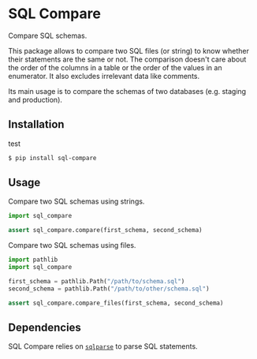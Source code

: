 # SQL Compare

Compare SQL schemas.

This package allows to compare two SQL files (or string) to know whether their
statements are the same or not. The comparison doesn't care about the order of
the columns in a table or the order of the values in an enumerator. It also
excludes irrelevant data like comments.

Its main usage is to compare the schemas of two databases (e.g. staging and
production).

## Installation

test

```bash
$ pip install sql-compare
```

## Usage

Compare two SQL schemas using strings.

```python
import sql_compare

assert sql_compare.compare(first_schema, second_schema)
```

Compare two SQL schemas using files.

```python
import pathlib
import sql_compare

first_schema = pathlib.Path("/path/to/schema.sql")
second_schema = pathlib.Path("/path/to/other/schema.sql")

assert sql_compare.compare_files(first_schema, second_schema)
```

## Dependencies

SQL Compare relies on [`sqlparse`](https://sqlparse.readthedocs.io/en/latest/)
to parse SQL statements.
